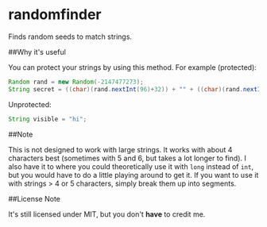 randomfinder
============

Finds random seeds to match strings.

##Why it's useful

You can protect your strings by using this method.
For example (protected):
```Java
Random rand = new Random(-2147477273);
String secret = ((char)(rand.nextInt(96)+32)) + "" + ((char)(rand.nextInt(96)+32));
```
Unprotected:
```Java
String visible = "hi";
```

##Note

This is not designed to work with large strings. It works with about 4 characters best (sometimes with 5 and 6, but takes a lot longer to find). I also have it to where you could theoretically use it with ```long``` instead of ```int```, but you would have to do a little playing around to get it. If you want to use it with strings > 4 or 5 characters, simply break them up into segments.

##License Note

It's still licensed under MIT, but you don't **have** to credit me.
